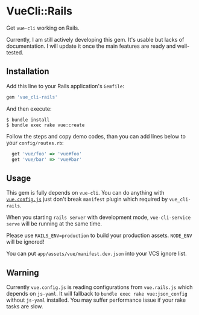 # VueCli::Rails

Get `vue-cli` working on Rails.

Currently, I am still actively developing this gem. It's usable but lacks of documentation. I will update it once the main features are ready and well-tested.

## Installation

Add this line to your Rails application's `Gemfile`:

```ruby
gem 'vue_cli-rails'
```

And then execute:

    $ bundle install
    $ bundle exec rake vue:create

Follow the steps and copy demo codes, than you can add lines below to your `config/routes.rb`:

```ruby
  get 'vue/foo' => 'vue#foo'
  get 'vue/bar' => 'vue#bar'
```

## Usage

This gem is fully depends on `vue-cli`. You can do anything with [`vue.config.js`](https://cli.vuejs.org/config/) just don't break `manifest` plugin which required by `vue_cli-rails`.

When you starting `rails server` with development mode, `vue-cli-service serve` will be running at the same time.

Please use `RAILS_ENV=production` to build your production assets. `NODE_ENV` will be ignored!

You can put `app/assets/vue/manifest.dev.json` into your VCS ignore list.

## Warning

Currently `vue.config.js` is reading configurations from `vue.rails.js` which depends on `js-yaml`. It will fallback to `bundle exec rake vue:json_config` without `js-yaml` installed. You may suffer performance issue if your rake tasks are slow.
